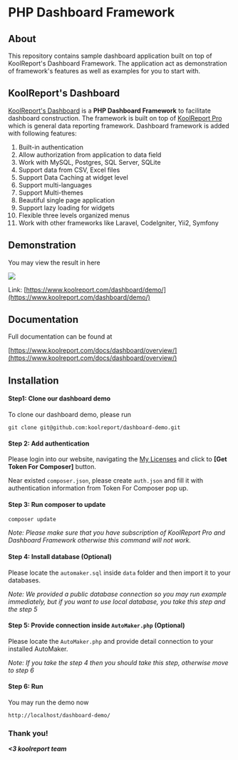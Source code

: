 # PHP Dashboard Framework

## About

This repository contains sample dashboard application built on top of KoolReport's Dashboard Framework. The application act as demonstration of framework's features as well as examples for you to start with.

## KoolReport's Dashboard

[KoolReport's Dashboard](https://www.koolreport.com/packages/dashboard) is a __PHP Dashboard Framework__ to facilitate dashboard construction. The framework is built on top of [KoolReport Pro](https://www.koolreport.com/get-koolreport-pro) which is general data reporting framework. Dashboard framework is added with following features:

1. Built-in authentication
2. Allow authorization from application to data field
3. Work with MySQL, Postgres, SQL Server, SQLite
4. Support data from CSV, Excel files
5. Support Data Caching at widget level
6. Support multi-languages
7. Support Multi-themes
8. Beautiful single page application
9. Support lazy loading for widgets
10. Flexible three levels organized menus
11. Work with other frameworks like Laravel, CodeIgniter, Yii2, Symfony

## Demonstration

You may view the result in here

[![](https://www.koolreport.com/assets/images/editor/c5/image5ff5e2c35199e.png)](https://www.koolreport.com/dashboard/demo/)

Link: [https://www.koolreport.com/dashboard/demo/](https://www.koolreport.com/dashboard/demo/)

## Documentation

Full documentation can be found at

[https://www.koolreport.com/docs/dashboard/overview/](https://www.koolreport.com/docs/dashboard/overview/)

## Installation

#### Step1: Clone our dashboard demo

To clone our dashboard demo, please run

```
git clone git@github.com:koolreport/dashboard-demo.git
```

#### Step 2: Add authentication

Please login into our website, navigating the [My Licenses](https://www.koolreport.com/my-licensed-packages) and click to __[Get Token For Composer]__ button.

Near existed `composer.json`, please create `auth.json` and fill it with authentication information from Token For Composer pop up.

#### Step 3: Run composer to update

```
composer update
```

*Note: Please make sure that you have subscription of KoolReport Pro and Dashboard Framework otherwise this command will not work.*

#### Step 4: Install database (Optional)

Please locate the `automaker.sql` inside `data` folder and then import it to your databases.

*Note: We provided a public database connection so you may run example immediately, but if you want to use local database, you take this step and the step 5*

#### Step 5: Provide connection inside `AutoMaker.php` (Optional)

Please locate the `AutoMaker.php` and provide detail connection to your installed AutoMaker.

*Note: If you take the step 4 then you should take this step, otherwise move to step 6*

#### Step 6: Run

You may run the demo now

```
http://localhost/dashboard-demo/
```

### Thank you!

__*<3 koolreport team*__